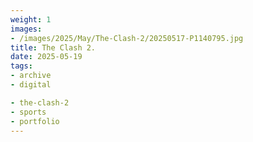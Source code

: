 ```yaml
---
weight: 1
images:
- /images/2025/May/The-Clash-2/20250517-P1140795.jpg
title: The Clash 2.
date: 2025-05-19
tags:
- archive
- digital

- the-clash-2
- sports
- portfolio
---
```


